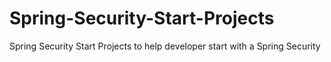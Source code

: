 # Spring-Security-Start-Projects
Spring Security Start Projects to help developer start with a Spring Security
